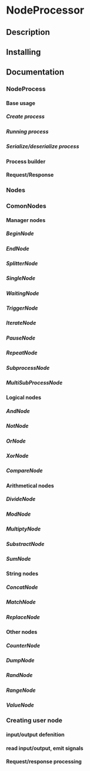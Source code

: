 # NodeProcessor
## Description
## Installing
## Documentation
### NodeProcess
#### Base usage
##### Create process
##### Running process
##### Serialize/deserialize process
#### Process builder
#### Request/Response
### Nodes
### ComonNodes
#### Manager nodes
##### BeginNode
##### EndNode
##### SplitterNode
##### SingleNode
##### WaitingNode
##### TriggerNode
##### IterateNode
##### PauseNode
##### RepeatNode
##### SubprocessNode
##### MultiSubProcessNode
#### Logical nodes
##### AndNode
##### NotNode
##### OrNode
##### XorNode
##### CompareNode
#### Arithmetical nodes
##### DivideNode
##### ModNode
##### MultiptyNode
##### SubstractNode
##### SumNode
#### String nodes
##### ConcatNode
##### MatchNode
##### ReplaceNode
#### Other nodes
##### CounterNode
##### DumpNode
##### RandNode
##### RangeNode
##### ValueNode
### Creating user node
#### input/output defenition
#### read input/output, emit signals
#### Request/response processing

